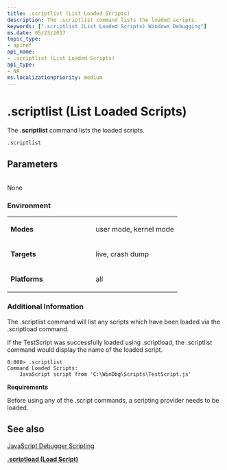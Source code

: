 ```yaml
---
title: .scriptlist (List Loaded Scripts)
description: The .scriptlist command lists the loaded scripts.
keywords: [".scriptlist (List Loaded Scripts) Windows Debugging"]
ms.date: 05/23/2017
topic_type:
- apiref
api_name:
- .scriptlist (List Loaded Scripts)
api_type:
- NA
ms.localizationpriority: medium
---
```


# .scriptlist (List Loaded Scripts)


The **.scriptlist** command lists the loaded scripts.

```dbgcmd
.scriptlist 
```

## <span id="Parameters"></span><span id="parameters"></span><span id="PARAMETERS"></span>Parameters


<span id="_______________"></span>    
None

### <span id="Environment"></span><span id="environment"></span><span id="ENVIRONMENT"></span>Environment

<table>
<colgroup>
<col width="50%" />
<col width="50%" />
</colgroup>
<tbody>
<tr class="odd">
<td align="left"><p><strong>Modes</strong></p></td>
<td align="left"><p>user mode, kernel mode</p></td>
</tr>
<tr class="even">
<td align="left"><p><strong>Targets</strong></p></td>
<td align="left"><p>live, crash dump</p></td>
</tr>
<tr class="odd">
<td align="left"><p><strong>Platforms</strong></p></td>
<td align="left"><p>all</p></td>
</tr>
</tbody>
</table>

 

### <span id="Additional_Information"></span><span id="additional_information"></span><span id="ADDITIONAL_INFORMATION"></span>Additional Information

The .scriptlist command will list any scripts which have been loaded via the .scriptload command.

If the TestScript was successfully loaded using .scriptload, the .scriptlist command would display the name of the loaded script.

```dbgcmd
0:000> .scriptlist
Command Loaded Scripts:
    JavaScript script from 'C:\WinDbg\Scripts\TestScript.js'
```

**Requirements**

Before using any of the .script commands, a scripting provider needs to be loaded.

## <span id="see_also"></span>See also


[JavaScript Debugger Scripting](javascript-debugger-scripting.md)

[**.scriptload (Load Script)**](-scriptload--load-script-.md)

 

 






